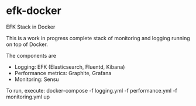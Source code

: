# efk-docker
EFK Stack in Docker


This is a work in progress complete stack of monitoring and logging running on top of Docker.

The components are 

- Logging: EFK (Elasticsearch, Fluentd, Kibana)
- Performance metrics: Graphite, Grafana
- Monitoring: Sensu

To run, execute: docker-compose -f logging.yml -f performance.yml -f monitoring.yml up
